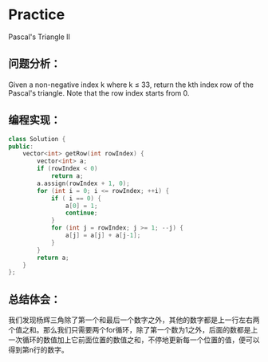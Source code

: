# Practice
Pascal's Triangle II
## 问题分析：
#### 
Given a non-negative index k where k ≤ 33, return the kth index row of the Pascal's triangle.
Note that the row index starts from 0.
## 编程实现：
```C++
class Solution {
public:
    vector<int> getRow(int rowIndex) {
        vector<int> a;
        if (rowIndex < 0)
            return a;
        a.assign(rowIndex + 1, 0);
        for (int i = 0; i <= rowIndex; ++i) {
            if ( i == 0) {
                a[0] = 1;
                continue;
            }
            for (int j = rowIndex; j >= 1; --j) {
                a[j] = a[j] + a[j-1];
            }
        }
        return a;
    }
};
```
## 总结体会：
我们发现杨辉三角除了第一个和最后一个数字之外，其他的数字都是上一行左右两个值之和。那么我们只需要两个for循环，除了第一个数为1之外，后面的数都是上一次循环的数值加上它前面位置的数值之和，不停地更新每一个位置的值，便可以得到第n行的数字。
